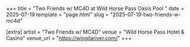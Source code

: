 +++
title = "Two Friends w/ MC4D at Wild Horse Pass Oasis Pool "
date = 2025-07-19
template = "page.html"
slug = "2025-07-19-two-friends-w-mc4d"

[extra]
artist = "Two Friends w/ MC4D"
venue = "Wild Horse Pass Hotel & Casino"
venue_url = "https://wingilariver.com/"
+++
